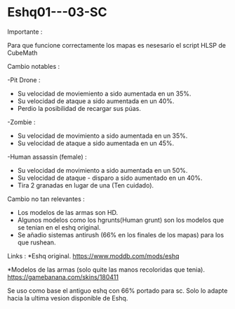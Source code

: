 # Eshq01---03-SC

Importante :

Para que funcione correctamente los mapas es nesesario el script HLSP de CubeMath

Cambio notables :

-Pit Drone :

* Su velocidad de moviemiento a sido aumentada en un 35%.
* Su velocidad de ataque a sido aumentada en un 40%.
* Perdio la posibilidad de recargar sus púas.

-Zombie :

* Su velocidad de movimiento a sido aumentada en un 35%.
* Su velocidad de ataque a sido aumentada en un 45%.

-Human assassin (female) :

* Su velocidad de movimiento a sido aumentada en un 50%.
* Su velocidad de ataque - disparo a sido aumentado en un 40%.
* Tira 2 granadas en lugar de una (Ten cuidado).

Cambio no tan relevantes :

* Los modelos de las armas son HD.
* Algunos modelos como los hgrunts(Human grunt) son los modelos que se tenian en el eshq original.
* Se añadio sistemas antirush (66% en los finales de los mapas) para los que rushean.

Links : 
*Eshq original.
https://www.moddb.com/mods/eshq

*Modelos de las armas (solo quite las manos recoloridas que tenia).
https://gamebanana.com/skins/180411

Se uso como base el antiguo eshq con 66% portado para sc. Solo lo adapte hacia la ultima vesion disponible de Eshq.
